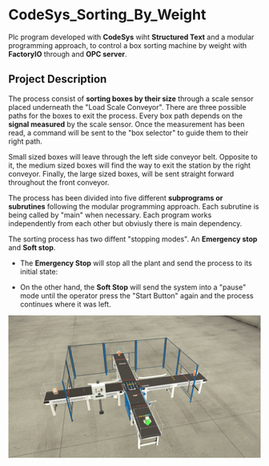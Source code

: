 # CodeSys_Sorting_By_Weight
Plc program developed with **CodeSys** wiht **Structured Text** and a modular programming approach, to control a box sorting machine by weight with **FactoryIO** through and **OPC server**.
## Project Description
The process consist of **sorting boxes by their size** through a scale sensor placed underneath the "Load Scale Conveyor". There are three possible paths for the boxes to exit the process. 
Every box path depends on the **signal measured** by the scale sensor. Once the measurement has been read, a command will be sent to the "box selector" to guide them to their right path.

Small sized boxes will leave through the left side conveyor belt. Opposite to it, the medium sized boxes will find the way to exit the station by the right conveyor. Finally, the large sized boxes, 
will be sent straight forward throughout the front conveyor.

The process has been divided into five different **subprograms or subrutines** following the modular programming approach. Each subrutine is being called by "main" when necessary. 
Each program works independently from each other but obviusly there is main dependency.

The sorting process has two diffent "stopping modes". An **Emergency stop** and **Soft stop**.

- The **Emergency Stop** will stop all the plant and send the process to its initial state:

- On the other hand, the **Soft Stop** will send the system into a "pause" mode until the operator press the "Start Button" again and the process continues where it was left.


![](SortingByWeight/img/SortingScene.png)
